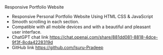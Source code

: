 Responsive Portfolio Website


- Responsive Personal Portfolio Website Using HTML CSS & JavaScript
- Smooth scrolling in each section.
- Compatible with all mobile devices and with a beautiful and pleasant user interface.
- ChatGPT chat link https://chat.openai.com/share/881dd081-8818-4dce-9f3f-8cda4228319d
- GitHub link https://github.com/Isuru-Pradeep




